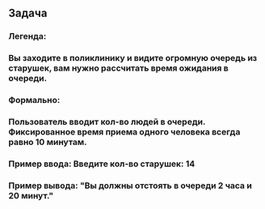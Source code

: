 ## Задача
### Легенда:
### Вы заходите в поликлинику и видите огромную очередь из старушек, вам нужно рассчитать время ожидания в очереди.
### Формально:
### Пользователь вводит кол-во людей в очереди. Фиксированное время приема одного человека всегда равно 10 минутам. 
### Пример ввода: Введите кол-во старушек: 14 
### Пример вывода: "Вы должны отстоять в очереди 2 часа и 20 минут."